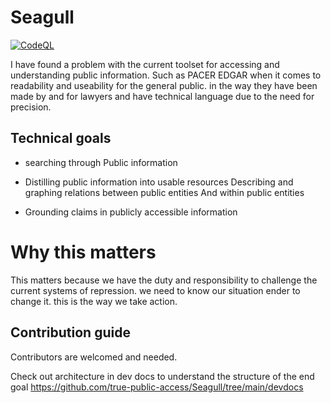 
# Seagull 
[![CodeQL](https://github.com/true-public-access/begel/actions/workflows/github-code-scanning/codeql/badge.svg)](https://github.com/true-public-access/begel/actions/workflows/github-code-scanning/codeql)

I have found a problem with the current toolset for accessing and understanding public information. Such as PACER EDGAR when it comes to readability and useability for the general public. in the way they have been made by and for lawyers and have technical language due to the need for precision.    

## Technical goals 

* searching through Public information

* Distilling public information into usable resources  Describing and graphing relations between public entities And within public entities

* Grounding claims in publicly accessible information 



# Why this matters
 This  matters because we have the duty and responsibility to challenge the current systems of repression. we need to know our situation ender to change it. this is the way we take action.


## Contribution guide 

Contributors are welcomed and needed.

Check out architecture in dev docs to understand the structure of the end goal
https://github.com/true-public-access/Seagull/tree/main/devdocs

